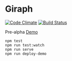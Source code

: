 # Giraph
[![Code Climate](https://codeclimate.com/github/mikeyhogarth/giraph/badges/gpa.svg)](https://codeclimate.com/github/mikeyhogarth/giraph)
[![Build Status](https://travis-ci.org/mikeyhogarth/giraph.svg?branch=master)](https://travis-ci.org/mikeyhogarth/giraph)

Pre-alpha
[Demo](https://mikeyhogarth.github.io/giraph/)
```
npm test
npm run test:watch
npm run serve
npm run deploy-demo
```
